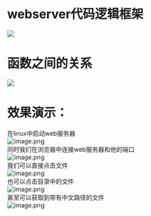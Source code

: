 <a name="X9KQa"></a>
# webserver代码逻辑框架
![](https://cdn.nlark.com/yuque/0/2024/jpeg/27393008/1722676955377-c8d5be65-16c5-48e2-b760-44615d93d349.jpeg)
<a name="ouXwM"></a>
# 函数之间的关系
![](https://cdn.nlark.com/yuque/0/2024/jpeg/27393008/1722684018484-1338bfdf-7e9f-4581-bd6f-6380e13ddb22.jpeg)
<a name="UHylq"></a>
# 效果演示：
在linux中启动web服务器<br />![image.png](https://cdn.nlark.com/yuque/0/2024/png/27393008/1722687472676-8c2171d0-34a9-4d45-afa3-f13355311d88.png#averageHue=%232d0922&clientId=u732540f4-4185-4&from=paste&height=765&id=uf0f0c39c&originHeight=956&originWidth=1524&originalType=binary&ratio=1.5&rotation=0&showTitle=false&size=232971&status=done&style=none&taskId=u14f802fb-3ee9-493a-b96d-9ea32f24901&title=&width=1219.2)<br />同时我们在浏览器中连接web服务器和他的端口<br />![image.png](https://cdn.nlark.com/yuque/0/2024/png/27393008/1722687585862-1a4173bd-c626-41cd-9d81-4a847c4ad9e0.png#averageHue=%23fefefe&clientId=u732540f4-4185-4&from=paste&height=1104&id=u18a3bf4e&originHeight=1380&originWidth=2560&originalType=binary&ratio=1.5&rotation=0&showTitle=false&size=329654&status=done&style=none&taskId=u35ca8a1d-c2d4-43df-920e-a598020b53f&title=&width=2048)<br />我们可以直接点击文件<br />![image.png](https://cdn.nlark.com/yuque/0/2024/png/27393008/1722687844509-67a84df2-18d7-467a-a4d4-a346597ff013.png#averageHue=%2367715f&clientId=u732540f4-4185-4&from=paste&height=1104&id=u5080621c&originHeight=1380&originWidth=2560&originalType=binary&ratio=1.5&rotation=0&showTitle=false&size=5521701&status=done&style=none&taskId=ufa5fbaf4-e6b1-4508-90f2-7ba34c73429&title=&width=2048)<br />也可以点击目录中的文件<br />![image.png](https://cdn.nlark.com/yuque/0/2024/png/27393008/1722687789390-3cff1acd-1cbe-45b5-b4cd-f4f95d281d6f.png#averageHue=%23100f0f&clientId=u732540f4-4185-4&from=paste&height=558&id=u12c49006&originHeight=697&originWidth=1014&originalType=binary&ratio=1.5&rotation=0&showTitle=false&size=358988&status=done&style=none&taskId=uab297108-50c5-4634-949f-3454571dab6&title=&width=811.2)<br />甚至可以获取到带有中文路径的文件<br />![image.png](https://cdn.nlark.com/yuque/0/2024/png/27393008/1722687944251-25631a7f-0bd7-448d-a739-63bb629af3db.png#averageHue=%2351504f&clientId=u732540f4-4185-4&from=paste&height=714&id=ufab3b8c7&originHeight=892&originWidth=1102&originalType=binary&ratio=1.5&rotation=0&showTitle=false&size=136714&status=done&style=none&taskId=u65318ca5-f7f2-446d-8575-c919e11b042&title=&width=881.6)


